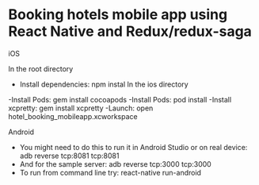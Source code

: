 # Booking hotels mobile app using React Native and Redux/redux-saga

iOS

In the root directory

- Install dependencies: npm instal
In the ios directory

-Install Pods: gem install cocoapods
-Install Pods: pod install
-Install xcpretty: gem install xcpretty
-Launch: open hotel_booking_mobileapp.xcworkspace

Android

- You might need to do this to run it in Android Studio or on real device: adb reverse tcp:8081 tcp:8081
- And for the sample server: adb reverse tcp:3000 tcp:3000
- To run from command line try: react-native run-android
